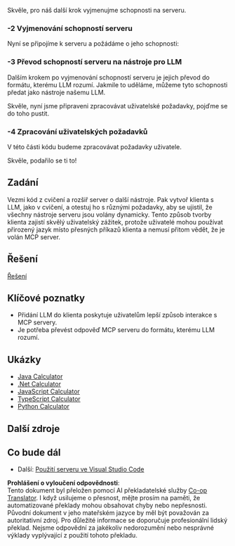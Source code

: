 <!--
CO_OP_TRANSLATOR_METADATA:
{
  "original_hash": "abbb199eb22fdffa44a0de4db6a5ea49",
  "translation_date": "2025-05-27T16:19:51+00:00",
  "source_file": "03-GettingStarted/03-llm-client/README.md",
  "language_code": "cs"
}
-->
Skvěle, pro náš další krok vyjmenujme schopnosti na serveru.

### -2 Vyjmenování schopností serveru

Nyní se připojíme k serveru a požádáme o jeho schopnosti:

### -3 Převod schopností serveru na nástroje pro LLM

Dalším krokem po vyjmenování schopností serveru je jejich převod do formátu, kterému LLM rozumí. Jakmile to uděláme, můžeme tyto schopnosti předat jako nástroje našemu LLM.

Skvěle, nyní jsme připraveni zpracovávat uživatelské požadavky, pojďme se do toho pustit.

### -4 Zpracování uživatelských požadavků

V této části kódu budeme zpracovávat požadavky uživatele.

Skvěle, podařilo se ti to!

## Zadání

Vezmi kód z cvičení a rozšiř server o další nástroje. Pak vytvoř klienta s LLM, jako v cvičení, a otestuj ho s různými požadavky, aby se ujistil, že všechny nástroje serveru jsou volány dynamicky. Tento způsob tvorby klienta zajistí skvělý uživatelský zážitek, protože uživatelé mohou používat přirozený jazyk místo přesných příkazů klienta a nemusí přitom vědět, že je volán MCP server.

## Řešení

[Řešení](/03-GettingStarted/03-llm-client/solution/README.md)

## Klíčové poznatky

- Přidání LLM do klienta poskytuje uživatelům lepší způsob interakce s MCP servery.
- Je potřeba převést odpověď MCP serveru do formátu, kterému LLM rozumí.

## Ukázky

- [Java Calculator](../samples/java/calculator/README.md)
- [.Net Calculator](../../../../03-GettingStarted/samples/csharp)
- [JavaScript Calculator](../samples/javascript/README.md)
- [TypeScript Calculator](../samples/typescript/README.md)
- [Python Calculator](../../../../03-GettingStarted/samples/python)

## Další zdroje

## Co bude dál

- Další: [Použití serveru ve Visual Studio Code](/03-GettingStarted/04-vscode/README.md)

**Prohlášení o vyloučení odpovědnosti**:  
Tento dokument byl přeložen pomocí AI překladatelské služby [Co-op Translator](https://github.com/Azure/co-op-translator). I když usilujeme o přesnost, mějte prosím na paměti, že automatizované překlady mohou obsahovat chyby nebo nepřesnosti. Původní dokument v jeho mateřském jazyce by měl být považován za autoritativní zdroj. Pro důležité informace se doporučuje profesionální lidský překlad. Nejsme odpovědní za jakékoliv nedorozumění nebo nesprávné výklady vyplývající z použití tohoto překladu.